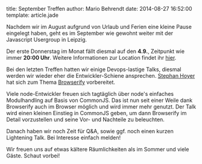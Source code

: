 title: September Treffen
author: Mario Behrendt
date: 2014-08-27 16:52:00
template: article.jade

Nachdem wir im August aufgrund von Urlaub und Ferien eine kleine Pause eingelegt
haben, geht es im September wie gewohnt weiter mit der Javascript Usergroup in
Leipzig.

Der erste Donnerstag im Monat fällt diesmal auf den **4.9.**, Zeitpunkt wie
immer **20:00 Uhr**. Weitere Informationen zur Location findet ihr
[hier](/location/).

Bei den letzten Treffen hatten wir einige Devops-lastige Talks, diesmal werden
wir wieder eher die Entwickler-Schiene ansprechen. [Stephan
Hoyer](https://www.xing.com/profile/Stephan_Hoyer3) hat sich zum Thema
[Browserify](http://browserify.org/) vorbereitet.

Viele node-Entwickler freuen sich tagtäglich über node's
einfaches Modulhandling auf Basis von CommonJS. Das ist nun seit einer Weile
dank Browserify auch im Browser möglich und wird immer mehr genutzt. Der Talk
wird einen kleinen Einstieg in CommonJS geben, um dann Browserify im Detail
vorzustellen und seine Vor- und Nachteile zu beleuchten.

Danach haben wir noch Zeit für Q&A, sowie ggf. noch einen kurzen Lightening
Talk. Bei Interesse einfach melden!

Wir freuen uns auf etwas kältere Räumlichkeiten als im Sommer und viele Gäste. Schaut vorbei!
